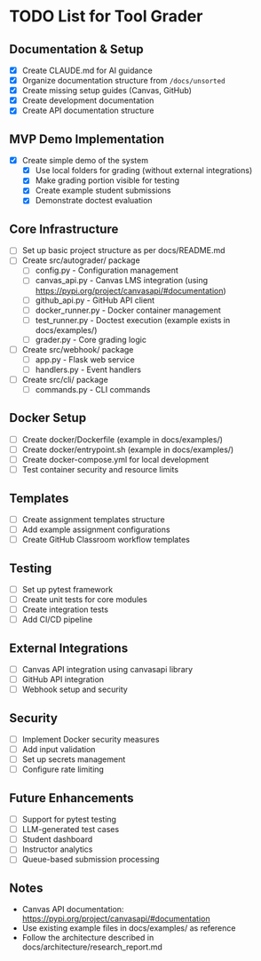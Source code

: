 # TODO List for Tool Grader

## Documentation & Setup
- [x] Create CLAUDE.md for AI guidance
- [x] Organize documentation structure from `/docs/unsorted`
- [x] Create missing setup guides (Canvas, GitHub)
- [x] Create development documentation
- [x] Create API documentation structure

## MVP Demo Implementation
- [x] Create simple demo of the system
  - [x] Use local folders for grading (without external integrations)
  - [x] Make grading portion visible for testing
  - [x] Create example student submissions
  - [x] Demonstrate doctest evaluation

## Core Infrastructure
- [ ] Set up basic project structure as per docs/README.md
- [ ] Create src/autograder/ package
  - [ ] config.py - Configuration management
  - [ ] canvas_api.py - Canvas LMS integration (using https://pypi.org/project/canvasapi/#documentation)
  - [ ] github_api.py - GitHub API client
  - [ ] docker_runner.py - Docker container management
  - [ ] test_runner.py - Doctest execution (example exists in docs/examples/)
  - [ ] grader.py - Core grading logic
- [ ] Create src/webhook/ package
  - [ ] app.py - Flask web service
  - [ ] handlers.py - Event handlers
- [ ] Create src/cli/ package
  - [ ] commands.py - CLI commands

## Docker Setup
- [ ] Create docker/Dockerfile (example in docs/examples/)
- [ ] Create docker/entrypoint.sh (example in docs/examples/)
- [ ] Create docker-compose.yml for local development
- [ ] Test container security and resource limits

## Templates
- [ ] Create assignment templates structure
- [ ] Add example assignment configurations
- [ ] Create GitHub Classroom workflow templates

## Testing
- [ ] Set up pytest framework
- [ ] Create unit tests for core modules
- [ ] Create integration tests
- [ ] Add CI/CD pipeline

## External Integrations
- [ ] Canvas API integration using canvasapi library
- [ ] GitHub API integration
- [ ] Webhook setup and security

## Security
- [ ] Implement Docker security measures
- [ ] Add input validation
- [ ] Set up secrets management
- [ ] Configure rate limiting

## Future Enhancements
- [ ] Support for pytest testing
- [ ] LLM-generated test cases
- [ ] Student dashboard
- [ ] Instructor analytics
- [ ] Queue-based submission processing

## Notes
- Canvas API documentation: https://pypi.org/project/canvasapi/#documentation
- Use existing example files in docs/examples/ as reference
- Follow the architecture described in docs/architecture/research_report.md